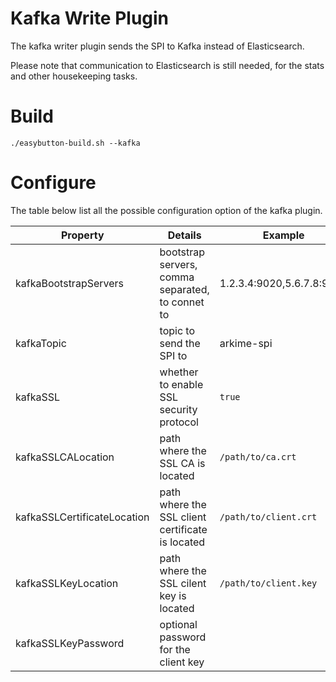 Kafka Write Plugin
====

The kafka writer plugin sends the SPI to Kafka instead of Elasticsearch.

Please note that communication to Elasticsearch is still needed, for the stats and other housekeeping tasks.

# Build

```
./easybutton-build.sh --kafka
```

# Configure

The table below list all the possible configuration option of the kafka plugin.

| Property | Details | Example |
|----------|---------|---------|
| kafkaBootstrapServers | bootstrap servers, comma separated, to connet to | 1.2.3.4:9020,5.6.7.8:9020 |
| kafkaTopic | topic to send the SPI to | arkime-spi |
| kafkaSSL | whether to enable SSL security protocol | `true` |
| kafkaSSLCALocation | path where the SSL CA is located  | `/path/to/ca.crt` |
| kafkaSSLCertificateLocation | path where the SSL client certificate is located | `/path/to/client.crt` |
| kafkaSSLKeyLocation | path where the SSL cilent key is located | `/path/to/client.key` |
| kafkaSSLKeyPassword | optional password for the client key |  |
